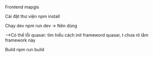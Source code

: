 Frontend mapgis


Cài đặt thư viện
npm install


Chạy dev
npm run dev -> Nên dùng

-->Có thể lỗi quasar: tìm hiểu cách init frameword quasar, t chưa rõ lắm framework này


Build
npm run build
